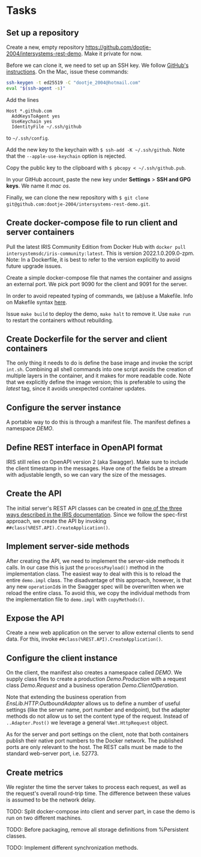 # Tasks

## Set up a repository

Create a new, empty repository <https://github.com/dootje-2004/intersystems-rest-demo>.
Make it private for now.

Before we can clone it, we need to set up an SSH key.
We follow [GitHub's instructions](https://docs.github.com/en/authentication/connecting-to-github-with-ssh/generating-a-new-ssh-key-and-adding-it-to-the-ssh-agent).
On the Mac, issue these commands:

```bash
ssh-keygen -t ed25519 -C "dootje_2004@hotmail.com"
eval "$(ssh-agent -s)"
```

Add the lines

```text
Host *.github.com
  AddKeysToAgent yes
  UseKeychain yes
  IdentityFile ~/.ssh/github
```

to `~/.ssh/config`.

Add the new key to the keychain with `$ ssh-add -K ~/.ssh/github`.
Note that the `--apple-use-keychain` option is rejected.

Copy the public key to the clipboard with `$ pbcopy < ~/.ssh/github.pub`.

In your GitHub account, paste the new key under **Settings** > **SSH and GPG keys**.
We name it *mac os*.

Finally, we can clone the new repository with `$ git clone git@github.com:dootje-2004/intersystems-rest-demo.git`.

## Create docker-compose file to run client and server containers

Pull the latest IRIS Community Edition from Docker Hub with `docker pull intersystemsdc/iris-community:latest`.
This is version 2022.1.0.209.0-zpm.
Note: In a Dockerfile, it is best to refer to the version explicitly to avoid future upgrade issues.

Create a simple docker-compose file that names the container and assigns an external port.
We pick port 9090 for the client and 9091 for the server.

In order to avoid repeated typing of commands, we (ab)use a Makefile.
Info on Makefile syntax [here](https://makefiletutorial.com/).

Issue `make build` to deploy the demo, `make halt` to remove it.
Use `make run` to restart the containers without rebuilding.

## Create Dockerfile for the server and client containers

The only thing it needs to do is define the base image and invoke the script `int.sh`.
Combining all shell commands into one script avoids the creation of multiple layers in the container, and it makes for more readable code.
Note that we explicitly define the image version; this is preferable to using the *latest* tag, since it avoids unexpected container updates.

## Configure the server instance

A portable way to do this is through a manifest file.
The manifest defines a namespace *DEMO*.

## Define REST interface in OpenAPI format

IRIS still relies on OpenAPI version 2 (aka Swagger).
Make sure to include the client timestamp in the messages.
Have one of the fields be a stream with adjustable length, so we can vary the size of the messages.

## Create the API

The initial server's REST API classes can be created in [one of the three ways described in the IRIS documentation](https://docs.intersystems.com/iris20222/csp/docbook/DocBook.UI.Page.cls?KEY=GREST_intro#GREST_intro_create_overview).
Since we follow the spec-first approach, we create the API by invoking `##class(%REST.API).CreateApplication()`.

## Implement server-side methods

After creating the API, we need to implement the server-side methods it calls.
In our case this is just the `processPayload()` method in the implementation class.
The easiest way to deal with this is to reload the entire `demo.impl` class.
The disadvantage of this approach, however, is that any new `operationId`s in the Swagger spec
will be overwritten when we reload the entire class.
To avoid this, we copy the individual methods from the implementation file to `demo.impl`
with `copyMethods()`.

## Expose the API

Create a new web application on the server to allow external clients to send data.
For this, invoke `##class(%REST.API).CreateApplication()`.

## Configure the client instance

On the client, the manifest also creates a namespace called *DEMO*.
We supply class files to create a production *Demo.Production* with
a request class *Demo.Request* and a business operation *Demo.ClientOperation*.

Note that extending the business operation from *EnsLib.HTTP.OutboundAdapter* allows us to define
a number of useful settings (like the server name, port number and endpoint), but the adapter
methods do not allow us to set the content type of the request.
Instead of `..Adapter.Post()` we leverage a general `%Net.HttpRequest` object.

As for the server and port settings on the client, note that both containers publish their native
port numbers to the Docker network. The published ports are only relevant to the host.
The REST calls must be made to the standard web-server port, i.e. 52773.

## Create metrics

We register the time the server takes to process each request, as well as the request's overall round-trip time.
The difference between these values is assumed to be the network delay.

TODO: Split docker-compose into client and server part, in case the demo is run on two different machines.

TODO: Before packaging, remove all storage definitions from %Persistent classes.

TODO: Implement different synchronization methods.
